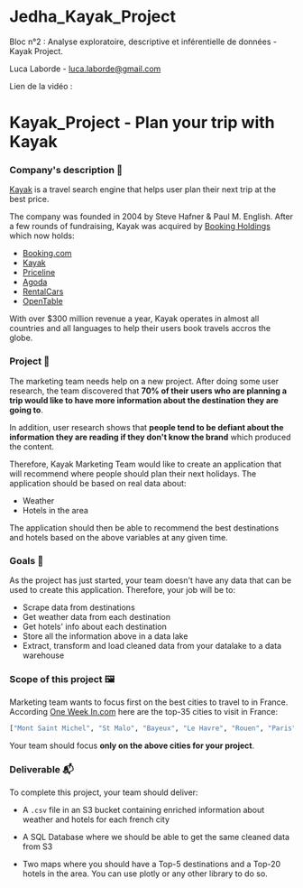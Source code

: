 # Jedha_Kayak_Project
Bloc n°2 : Analyse exploratoire, descriptive et inférentielle de données - Kayak Project. 

Luca Laborde - luca.laborde@gmail.com

Lien de la vidéo : 

# Kayak_Project - Plan your trip with Kayak

### Company's description 📇

<a href="https://www.kayak.com" target="_blank">Kayak</a> is a travel search engine that helps user plan their next trip at the best price.

The company was founded in 2004 by Steve Hafner & Paul M. English. After a few rounds of fundraising, Kayak was acquired by <a href="https://www.bookingholdings.com/" target="_blank">Booking Holdings</a> which now holds: 

* <a href="https://booking.com/" target="_blank">Booking.com</a>
* <a href="https://kayak.com/" target="_blank">Kayak</a>
* <a href="https://www.priceline.com/" target="_blank">Priceline</a>
* <a href="https://www.agoda.com/" target="_blank">Agoda</a>
* <a href="https://Rentalcars.com/" target="_blank">RentalCars</a>
* <a href="https://www.opentable.com/" target="_blank">OpenTable</a>

With over \$300 million revenue a year, Kayak operates in almost all countries and all languages to help their users book travels accros the globe. 

### Project 🚧

The marketing team needs help on a new project. After doing some user research, the team discovered that **70% of their users who are planning a trip would like to have more information about the destination they are going to**. 

In addition, user research shows that **people tend to be defiant about the information they are reading if they don't know the brand** which produced the content. 

Therefore, Kayak Marketing Team would like to create an application that will recommend where people should plan their next holidays. The application should be based on real data about:

* Weather 
* Hotels in the area 

The application should then be able to recommend the best destinations and hotels based on the above variables at any given time. 

### Goals 🎯

As the project has just started, your team doesn't have any data that can be used to create this application. Therefore, your job will be to: 

* Scrape data from destinations 
* Get weather data from each destination 
* Get hotels' info about each destination
* Store all the information above in a data lake
* Extract, transform and load cleaned data from your datalake to a data warehouse

### Scope of this project 🖼️

Marketing team wants to focus first on the best cities to travel to in France. According <a href="https://one-week-in.com/35-cities-to-visit-in-france/" target="_blank">One Week In.com</a> here are the top-35 cities to visit in France: 

```python 
["Mont Saint Michel", "St Malo", "Bayeux", "Le Havre", "Rouen", "Paris", "Amiens", "Lille", "Strasbourg", "Chateau du Haut Koenigsbourg", "Colmar", "Eguisheim", "Besancon", "Dijon", "Annecy", "Grenoble", "Lyon", "Gorges du Verdon", "Bormes les Mimosas", "Cassis", "Marseille", "Aix en Provence", "Avignon", "Uzes", "Nimes", "Aigues Mortes", "Saintes Maries de la mer", "Collioure", "Carcassonne", "Ariege", "Toulouse", "Montauban", "Biarritz", "Bayonne", "La Rochelle"]
```

Your team should focus **only on the above cities for your project**. 

### Deliverable 📬

To complete this project, your team should deliver:

* A `.csv` file in an S3 bucket containing enriched information about weather and hotels for each french city

* A SQL Database where we should be able to get the same cleaned data from S3 

* Two maps where you should have a Top-5 destinations and a Top-20 hotels in the area. You can use plotly or any other library to do so.

